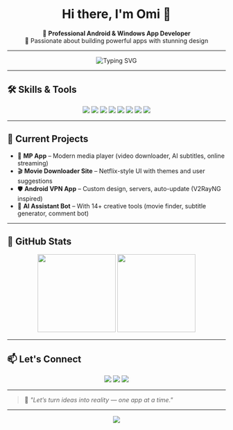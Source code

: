 <h1 align="center">Hi there, I'm Omi 👋</h1>
<p align="center">
  🚀 <strong>Professional Android & Windows App Developer</strong> <br>
  🎯 Passionate about building powerful apps with stunning design
</p>

---

<p align="center">
  <img src="https://readme-typing-svg.herokuapp.com?font=Fira+Code&size=20&pause=1000&color=00F7FF&vCenter=true&width=440&lines=Android+%7C+Windows+Developer;React+Learner+%7C+Tech+Lover;Building+AI+Tools+%7C+Media+Apps" alt="Typing SVG" />
</p>

---

## 🛠️ Skills & Tools
<p align="center">
  <img src="https://img.shields.io/badge/Java-ED8B00?style=for-the-badge&logo=java&logoColor=white"/>
  <img src="https://img.shields.io/badge/Python-3776AB?style=for-the-badge&logo=python&logoColor=white"/>
  <img src="https://img.shields.io/badge/HTML-E34F26?style=for-the-badge&logo=html5&logoColor=white"/>
  <img src="https://img.shields.io/badge/CSS-1572B6?style=for-the-badge&logo=css3&logoColor=white"/>
  <img src="https://img.shields.io/badge/JavaScript-F7DF1E?style=for-the-badge&logo=javascript&logoColor=black"/>
  <img src="https://img.shields.io/badge/React-20232A?style=for-the-badge&logo=react&logoColor=61DAFB"/>
  <img src="https://img.shields.io/badge/Android-3DDC84?style=for-the-badge&logo=android&logoColor=white"/>
  <img src="https://img.shields.io/badge/Windows-0078D6?style=for-the-badge&logo=windows&logoColor=white"/>
</p>

---

## 🚧 Current Projects
- 🎵 **MP App** – Modern media player (video downloader, AI subtitles, online streaming)
- 🎬 **Movie Downloader Site** – Netflix-style UI with themes and user suggestions
- 🛡 **Android VPN App** – Custom design, servers, auto-update (V2RayNG inspired)
- 🤖 **AI Assistant Bot** – With 14+ creative tools (movie finder, subtitle generator, comment bot)

---

## 🌟 GitHub Stats

<p align="center">
  <img src="https://github-readme-stats.vercel.app/api?username=YourUsername&show_icons=true&theme=tokyonight" height="180"/>
  <img src="https://github-readme-stats.vercel.app/api/top-langs/?username=YourUsername&layout=compact&theme=tokyonight" height="180"/>
</p>

---

## 📫 Let's Connect

<p align="center">
  <a href="https://www.fiverr.com/your-fiverr-link" target="_blank"><img src="https://img.shields.io/badge/Fiverr-1DBF73?style=for-the-badge&logo=fiverr&logoColor=white"/></a>
  <a href="mailto:your.email@example.com"><img src="https://img.shields.io/badge/Email-D14836?style=for-the-badge&logo=gmail&logoColor=white"/></a>
  <a href="#"><img src="https://img.shields.io/badge/YouTube-FilmeX%20Lanka-red?style=for-the-badge&logo=youtube&logoColor=white"/></a>
</p>

---

> 🎯 *"Let’s turn ideas into reality — one app at a time."*

---

<p align="center">
  <img src="https://github-readme-activity-graph.vercel.app/graph?username=YourUsername&theme=tokyo-night&hide_border=true" />
</p>
